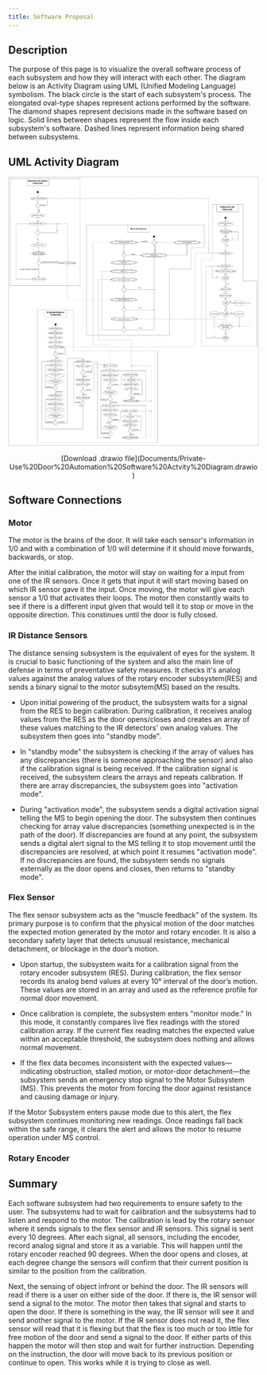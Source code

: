 ```yaml
---
title: Software Proposal
---
```


## Description

The purpose of this page is to visualize the overall software process of each subsystem and how they will interact with each other. The diagram below is an Activity Diagram using UML (Unified Modeling Language) symbolism. The black circle is the start of each subsystem's process. The elongated oval-type shapes represent actions performed by the software. The diamond shapes represent decisions made in the software based on logic. Solid lines between shapes represent the flow inside each subsystem's software. Dashed lines represent information being shared between subsystems.

## UML Activity Diagram

![Software Diagram](<image/Team103SoftwareProposal.drawio%20(1).png>)

<center> [Download .drawio file](Documents/Private-Use%20Door%20Automation%20Software%20Actvity%20Diagram.drawio) </center>

## Software Connections

### **Motor**

The motor is the brains of the door. It will take each sensor's information in 1/0 and with a combination of 1/0 will determine if it should move forwards, backwards, or stop.

After the initial calibration, the motor will stay on waiting for a input from one of the IR sensors. Once it gets that input it will start moving based on which IR sensor gave it the input. Once moving, the motor will give each sensor a 1/0 that activates their loops. The motor then constantly waits to see if there is a different input given that would tell it to stop or move in the opposite direction. This constinues until the door is fully closed.

### **IR Distance Sensors**

The distance sensing subsystem is the equivalent of eyes for the system. It is crucial to basic functioning of the system and also the main line of defense in terms of preventative safety measures. It checks it's analog values against the analog values of the rotary encoder subsystem(RES) and sends a binary signal to the motor subsytem(MS) based on the results.

- Upon initial powering of the product, the subsystem waits for a signal from the RES to begin calibration. During calibration, it receives analog values from the RES as the door opens/closes and creates an array of these values matching to the IR detectors' own analog values. The subsystem then goes into "standby mode".

- In "standby mode" the subsystem is checking if the array of values has any discrepancies (there is someone approaching the sensor) and also if the calibration signal is being received. If the calibration signal is received, the subsystem clears the arrays and repeats calibration. If there are array discrepancies, the subsystem goes into "activation mode".

- During "activation mode", the subsystem sends a digital activation signal telling the MS to begin opening the door. The subsystem then continues checking for array value discrepancies (something unexpected is in the path of the door). If discrepancies are found at any point, the subsystem sends a digital alert signal to the MS telling it to stop movement until the discrepancies are resolved, at which point it resumes "activation mode". If no discrepancies are found, the subsystem sends no signals externally as the door opens and closes, then returns to "standby mode".

### **Flex Sensor**

The flex sensor subsystem acts as the “muscle feedback” of the system. Its primary purpose is to confirm that the physical motion of the door matches the expected motion generated by the motor and rotary encoder. It is also a secondary safety layer that detects unusual resistance, mechanical detachment, or blockage in the door’s motion.

- Upon startup, the subsystem waits for a calibration signal from the rotary encoder subsystem (RES). During calibration, the flex sensor records its analog bend values at every 10° interval of the door’s motion. These values are stored in an array and used as the reference profile for normal door movement.

- Once calibration is complete, the subsystem enters "monitor mode." In this mode, it constantly compares live flex readings with the stored calibration array. If the current flex reading matches the expected value within an acceptable threshold, the subsystem does nothing and allows normal movement.

- If the flex data becomes inconsistent with the expected values—indicating obstruction, stalled motion, or motor-door detachment—the subsystem sends an emergency stop signal to the Motor Subsystem (MS). This prevents the motor from forcing the door against resistance and causing damage or injury.

If the Motor Subsystem enters pause mode due to this alert, the flex subsystem continues monitoring new readings. Once readings fall back within the safe range, it clears the alert and allows the motor to resume operation under MS control.

### **Rotary Encoder**

## Summary

Each software subsystem had two requirements to ensure safety to the user. The subsystems had to wait for calibration and the subsystems had to listen and respond to the motor. The calibration is lead by the rotary sensor where it sends signals to the flex sensor and IR sensors. This signal is sent every 10 degrees. After each signal, all sensors, including the encoder, record analog signal and store it as a variable. This will happen until the rotary encoder reached 90 degrees. When the door opens and closes, at each degree change the sensors will confirm that their current position is similar to the position from the calibration.

Next, the sensing of object infront or behind the door. The IR sensors will read if there is a user on either side of the door. If there is, the IR sensor will send a signal to the motor. The motor then takes that signal and starts to open the door. If there is something in the way, the IR sensor will see it and send another signal to the motor. If the IR sensor does not read it, the flex sensor will read that it is flexing but that the flex is too much or too little for free motion of the door and send a signal to the door. If either parts of this happen the motor will then stop and wait for further instruction. Depending on the instruction, the door will move back to its previous position or continue to open. This works while it is trying to close as well.
